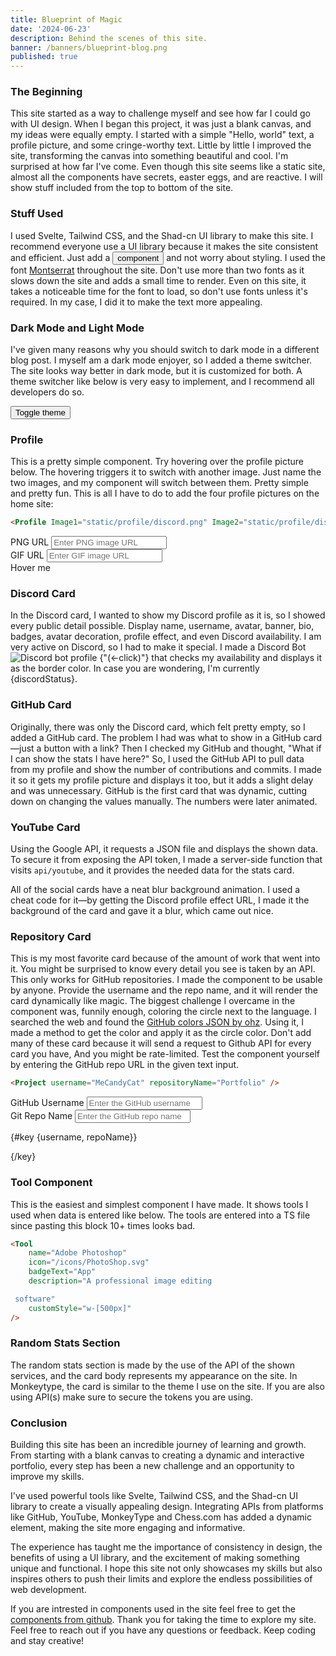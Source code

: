 ```yaml
---
title: Blueprint of Magic
date: '2024-06-23'
description: Behind the scenes of this site.
banner: /banners/blueprint-blog.png
published: true
---
```


<script lang="ts">
    import { onMount } from 'svelte';
    import { toggleMode } from 'mode-watcher';
	import { Button } from '$lib/components/ui/button';
    import { Input } from '$lib/components/ui/input';
    import { Label } from '$lib/components/ui/label/';
    import * as Popover from '$lib/components/ui/popover';
	import Profile from '$lib/components/pfp.svelte';
	import Project from '$lib/components/project.svelte';
	import Tool from '$lib/components/tool.svelte';
	import MonkeytypeStats from '$lib/components/monkeytypeStats.svelte';
	import ChessStats from '$lib/components/chessStats.svelte';
	import Blog from '$lib/components/blog.svelte';

	import Sun from 'lucide-svelte/icons/sun';
	import Moon from 'lucide-svelte/icons/moon';

    let Profile_Png = 'https://i.imgur.com/EXxRTLB.png';
    let Profile_Gif = 'https://i.imgur.com/L3iJIfj.gif';
    let discordStatus = 'offline';
    let username = 'MeCandyCat';
    let repoName = 'Portfolio';

    async function fetchDiscordStatus() {
        try {
            const response = await fetch('/api/discord');
            const data = await response.json();
            discordStatus = data.status;
        } catch (error) {
            console.error('Error fetching Discord status:', error);
        }
    }

    onMount(() => {
        fetchDiscordStatus();
    });

    function getStatusColor(status: string): string {
        switch (status) {
            case 'online':
                return 'text-green-500';
            case 'idle':
                return 'text-yellow-500';
            case 'dnd':
                return 'text-red-500';
            case 'offline':
            default:
                return 'text-gray-500';
        }
    }
</script>

### The Beginning

This site started as a way to challenge myself and see how far I could go with UI design. When I began this project, it was just a blank canvas, and my ideas were equally empty. I started with a simple "Hello, world" text, a profile picture, and some cringe-worthy text. Little by little I improved the site, transforming the canvas into something beautiful and cool. I'm surprised at how far I've come. Even though this site seems like a static site, almost all the components have secrets, easter eggs, and are reactive. I will show stuff included from the top to bottom of the site.

### Stuff Used

I used Svelte, Tailwind CSS, and the Shad-cn UI library to make this site. I recommend everyone use a UI library because it makes the site consistent and efficient. Just add a <Button class="transition duration-300 ease-in-out hover:scale-95">component</Button> and not worry about styling. I used the font [Montserrat](https://fonts.google.com/specimen/Montserrat) throughout the site. Don't use more than two fonts as it slows down the site and adds a small time to render. Even on this site, it takes a noticeable time for the font to load, so don't use fonts unless it's required. In my case, I did it to make the text more appealing.

### Dark Mode and Light Mode

I've given many reasons why you should switch to dark mode in a different blog post. I myself am a dark mode enjoyer, so I added a theme switcher. The site looks way better in dark mode, but it is customized for both. A theme switcher like below is very easy to implement, and I recommend all developers do so.

<div class="flex justify-center">
    <Button on:click={toggleMode} variant="outline" size="icon">
        <Sun
                class="h-[1.2rem] w-[1.2rem] rotate-0 scale-100 transition-all dark:-rotate-90 dark:scale-0"
            />
        <Moon
                class="absolute h-[1.2rem] w-[1.2rem] rotate-90 scale-0 transition-all dark:rotate-0 dark:scale-100"
            />
        <span class="sr-only">Toggle theme</span>
    </Button>
</div>

### Profile

This is a pretty simple component. Try hovering over the profile picture below. The hovering triggers it to switch with another image. Just name the two images, and my component will switch between them. Pretty simple and pretty fun.
This is all I have to do to add the four profile pictures on the home site:

```html
<Profile Image1="static/profile/discord.png" Image2="static/profile/discord.gif" />
```

<div class="grid grid-cols-2 gap-4">
   <div>
   <Label for="png">PNG URL</Label>
    <Input
        type="text"
        placeholder="Enter PNG image URL"
        bind:value={Profile_Png}
        id="png"
    />
  </div>
  <div>
    <Label for="gif">GIF URL</Label>
    <Input
        type="text"
        placeholder="Enter GIF image URL"
        bind:value={Profile_Gif}
        id="gif"
    />
  </div>
</div>

<div class="grid grid-rows-1 justify-center">
    <Profile Image1={Profile_Png} Image2={Profile_Gif} />
    <span class="animate-bounce text-center">Hover me</span>
</div>

### Discord Card

<p class="inline">
In the Discord card, I wanted to show my Discord profile as it is, so I showed every public detail possible. Display name, username, avatar, banner, bio, badges, avatar decoration, profile effect, and even Discord availability. I am very active on Discord, so I had to make it special. I made a 
<Popover.Root>
  <Popover.Trigger>
  <span class="font-bold">Discord Bot</span>
  </Popover.Trigger>
  <Popover.Content class="flex w-auto">
    <img src="https://i.imgur.com/m7mb1VC.png" alt="Discord bot profile" class="rounded-md h-80 w-auto" />
  </Popover.Content>
</Popover.Root>
 {"(<-click)"} that checks my availability and displays it as the border color. In case you are wondering, I'm currently <span class={`uppercase font-bold ${getStatusColor(discordStatus)}`}>{discordStatus}</span>.
</p>

### GitHub Card

Originally, there was only the Discord card, which felt pretty empty, so I added a GitHub card. The problem I had was what to show in a GitHub card—just a button with a link? Then I checked my GitHub and thought, "What if I can show the stats I have here?" So, I used the GitHub API to pull data from my profile and show the number of contributions and commits. I made it so it gets my profile picture and displays it too, but it adds a slight delay and was unnecessary. GitHub is the first card that was dynamic, cutting down on changing the values manually. The numbers were later animated.

### YouTube Card

Using the Google API, it requests a JSON file and displays the shown data. To secure it from exposing the API token, I made a server-side function that visits `api/youtube`, and it provides the needed data for the stats card.

All of the social cards have a neat blur background animation. I used a cheat code for it—by getting the Discord profile effect URL, I made it the background of the card and gave it a blur, which came out nice.

### Repository Card

This is my most favorite card because of the amount of work that went into it. You might be surprised to know every detail you see is taken by an API. This only works for GitHub repositories. I made the component to be usable by anyone. Provide the username and the repo name, and it will render the card dynamically like magic. The biggest challenge I overcame in the component was, funnily enough, coloring the circle next to the language. I searched the web and found the [GitHub colors JSON by ohz](https://github.com/ozh/github-colors/blob/master/colors.json). Using it, I made a method to get the color and apply it as the circle color. Don't add many of these card because it will send a request to Github API for every card you have, And you might be rate-limited. Test the component yourself by entering the GitHub repo URL in the given text input.

```html
<Project username="MeCandyCat" repositoryName="Portfolio" />
```

<div class="grid grid-cols-2 gap-4 pb-4">
   <div>
   <Label for="git-username">GitHub Username</Label>
    <Input
        type="text"
        placeholder="Enter the GitHub username"
        bind:value={username}
        id="git-username"
    />
  </div>
  <div>
    <Label for="git-repo">Git Repo Name</Label>
    <Input
        type="text"
        placeholder="Enter the GitHub repo name"
        bind:value={repoName}
        id="git-repo"
    />
  </div>
</div>

{#key {username, repoName}}

<div class="flex justify-center not-prose">
    <Project username={username} repositoryName={repoName} />
</div>
{/key}

### Tool Component

This is the easiest and simplest component I have made. It shows tools I used when data is entered like below. The tools are entered into a TS file since pasting this block 10+ times looks bad.

```html
<Tool
	name="Adobe Photoshop"
	icon="/icons/PhotoShop.svg"
	badgeText="App"
	description="A professional image editing

 software"
	customStyle="w-[500px]"
/>
```

<div class="flex justify-center">
<Tool
    name="Adobe Photoshop"
    icon="/icons/PhotoShop.svg"
    badgeText="App"
    description="A professional image editing software"
    customStyle="not-prose w-[500px]"
/>
</div>

### Random Stats Section

The random stats section is made by the use of the API of the shown services, and the card body represents my appearance on the site. In Monkeytype, the card is similar to the theme I use on the site. If you are also using API(s) make sure to secure the tokens you are using.

### Conclusion

Building this site has been an incredible journey of learning and growth. From starting with a blank canvas to creating a dynamic and interactive portfolio, every step has been a new challenge and an opportunity to improve my skills.

I've used powerful tools like Svelte, Tailwind CSS, and the Shad-cn UI library to create a visually appealing design. Integrating APIs from platforms like GitHub, YouTube, MonkeyType and Chess.com has added a dynamic element, making the site more engaging and informative.

The experience has taught me the importance of consistency in design, the benefits of using a UI library, and the excitement of making something unique and functional. I hope this site not only showcases my skills but also inspires others to push their limits and explore the endless possibilities of web development.

If you are intrested in components used in the site feel free to get the [components from github](https://github.com/MeCandyCat/Portfolio/tree/main/src/lib/components). Thank you for taking the time to explore my site. Feel free to reach out if you have any questions or feedback. Keep coding and stay creative!
